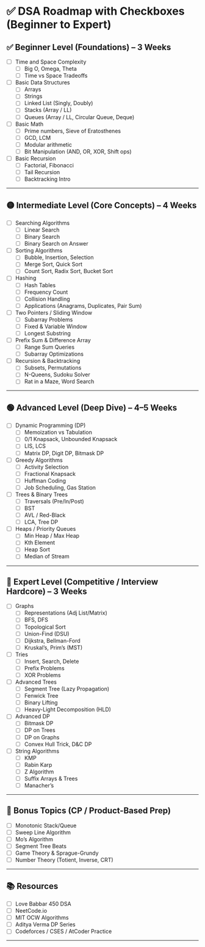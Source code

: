 # ✅ DSA Roadmap with Checkboxes (Beginner to Expert)

## ✅ Beginner Level (Foundations) – 3 Weeks

- [ ] Time and Space Complexity  
  - [ ] Big O, Omega, Theta  
  - [ ] Time vs Space Tradeoffs  

- [ ] Basic Data Structures  
  - [ ] Arrays  
  - [ ] Strings  
  - [ ] Linked List (Singly, Doubly)  
  - [ ] Stacks (Array / LL)  
  - [ ] Queues (Array / LL, Circular Queue, Deque)  

- [ ] Basic Math  
  - [ ] Prime numbers, Sieve of Eratosthenes  
  - [ ] GCD, LCM  
  - [ ] Modular arithmetic  
  - [ ] Bit Manipulation (AND, OR, XOR, Shift ops)  

- [ ] Basic Recursion  
  - [ ] Factorial, Fibonacci  
  - [ ] Tail Recursion  
  - [ ] Backtracking Intro  

---

## 🟡 Intermediate Level (Core Concepts) – 4 Weeks

- [ ] Searching Algorithms  
  - [ ] Linear Search  
  - [ ] Binary Search  
  - [ ] Binary Search on Answer  

- [ ] Sorting Algorithms  
  - [ ] Bubble, Insertion, Selection  
  - [ ] Merge Sort, Quick Sort  
  - [ ] Count Sort, Radix Sort, Bucket Sort  

- [ ] Hashing  
  - [ ] Hash Tables  
  - [ ] Frequency Count  
  - [ ] Collision Handling  
  - [ ] Applications (Anagrams, Duplicates, Pair Sum)  

- [ ] Two Pointers / Sliding Window  
  - [ ] Subarray Problems  
  - [ ] Fixed & Variable Window  
  - [ ] Longest Substring  

- [ ] Prefix Sum & Difference Array  
  - [ ] Range Sum Queries  
  - [ ] Subarray Optimizations  

- [ ] Recursion & Backtracking  
  - [ ] Subsets, Permutations  
  - [ ] N-Queens, Sudoku Solver  
  - [ ] Rat in a Maze, Word Search  

---

## 🟢 Advanced Level (Deep Dive) – 4–5 Weeks

- [ ] Dynamic Programming (DP)  
  - [ ] Memoization vs Tabulation  
  - [ ] 0/1 Knapsack, Unbounded Knapsack  
  - [ ] LIS, LCS  
  - [ ] Matrix DP, Digit DP, Bitmask DP  

- [ ] Greedy Algorithms  
  - [ ] Activity Selection  
  - [ ] Fractional Knapsack  
  - [ ] Huffman Coding  
  - [ ] Job Scheduling, Gas Station  

- [ ] Trees & Binary Trees  
  - [ ] Traversals (Pre/In/Post)  
  - [ ] BST  
  - [ ] AVL / Red-Black  
  - [ ] LCA, Tree DP  

- [ ] Heaps / Priority Queues  
  - [ ] Min Heap / Max Heap  
  - [ ] Kth Element  
  - [ ] Heap Sort  
  - [ ] Median of Stream  

---

## 🔵 Expert Level (Competitive / Interview Hardcore) – 3 Weeks

- [ ] Graphs  
  - [ ] Representations (Adj List/Matrix)  
  - [ ] BFS, DFS  
  - [ ] Topological Sort  
  - [ ] Union-Find (DSU)  
  - [ ] Dijkstra, Bellman-Ford  
  - [ ] Kruskal’s, Prim’s (MST)  

- [ ] Tries  
  - [ ] Insert, Search, Delete  
  - [ ] Prefix Problems  
  - [ ] XOR Problems  

- [ ] Advanced Trees  
  - [ ] Segment Tree (Lazy Propagation)  
  - [ ] Fenwick Tree  
  - [ ] Binary Lifting  
  - [ ] Heavy-Light Decomposition (HLD)  

- [ ] Advanced DP  
  - [ ] Bitmask DP  
  - [ ] DP on Trees  
  - [ ] DP on Graphs  
  - [ ] Convex Hull Trick, D&C DP  

- [ ] String Algorithms  
  - [ ] KMP  
  - [ ] Rabin Karp  
  - [ ] Z Algorithm  
  - [ ] Suffix Arrays & Trees  
  - [ ] Manacher’s  

---

## 📘 Bonus Topics (CP / Product-Based Prep)

- [ ] Monotonic Stack/Queue  
- [ ] Sweep Line Algorithm  
- [ ] Mo’s Algorithm  
- [ ] Segment Tree Beats  
- [ ] Game Theory & Sprague-Grundy  
- [ ] Number Theory (Totient, Inverse, CRT)

---

## 📚 Resources

- [ ] Love Babbar 450 DSA  
- [ ] NeetCode.io  
- [ ] MIT OCW Algorithms  
- [ ] Aditya Verma DP Series  
- [ ] Codeforces / CSES / AtCoder Practice

---
